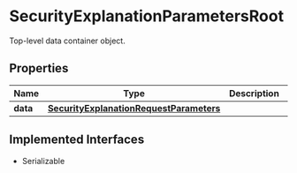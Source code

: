 

# SecurityExplanationParametersRoot

Top-level data container object.

## Properties

Name | Type | Description | Notes
------------ | ------------- | ------------- | -------------
**data** | [**SecurityExplanationRequestParameters**](SecurityExplanationRequestParameters.md) |  | 


## Implemented Interfaces

* Serializable


